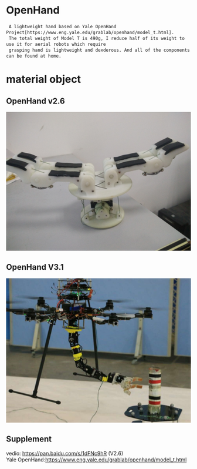 # OpenHand
     A lightweight hand based on Yale OpenHand Project[https://www.eng.yale.edu/grablab/openhand/model_t.html]. 
     The total weight of Model T is 490g, I reduce half of its weight to use it for aerial robots which require 
     grasping hand is lightweight and dexderous. And all of the components can be found at home.

# material object
## OpenHand v2.6
![v2.6](https://github.com/marooncn/OpenHand/blob/master/v2.6.jpg) <br>
## OpenHand V3.1
![v3.1](https://github.com/marooncn/OpenHand/blob/master/v3.1.jpg)
## Supplement
vedio: https://pan.baidu.com/s/1dFNc9hR (V2.6) <br>
Yale OpenHand:https://www.eng.yale.edu/grablab/openhand/model_t.html
